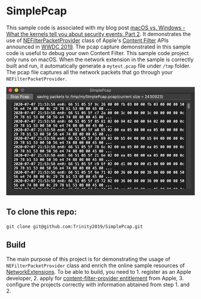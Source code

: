 # SimplePcap

This sample code is associated with my blog post [macOS vs. Windows - What the kernels tell you about security events: Part 2](https://www.elastic.co/blog/macos-windows-what-kernels-tell-you-about-security-events-part-2). It demonstrates the use of [NEFilterPacketProvider](https://developer.apple.com/documentation/networkextension/nefilterpacketprovider?language=objc) class of Apple's [Content Filter](https://developer.apple.com/documentation/networkextension/content_filter_providers?language=objc#topics) APIs announced in [WWDC 2019](https://developer.apple.com/videos/play/wwdc2019/714). The pcap capture demonstrated in this sample code is useful to debug your own Content Filter. This sample code project only runs on macOS. When the network extension in the sample is correctly built and run, it automatically generate a `mytest.pcap` file under `/tmp` folder. The pcap file captures all the network packets that go through your `NEFilterPacketProvider`.

<img src="./SimplePcap.png">

## To clone this repo:
```
git clone git@github.com:Trinity2019/SimplePcap.git
```

## Build

The main purpose of this project is for demonstrating the usage of `NEFilterPacketProvider` class and enrich the online sample resources of [NetworkExtensions](https://developer.apple.com/documentation/networkextension?language=objc).  To be able to build, you need to 1. register as an Apple developer, 2. apply for [content-filter-provider entitlement](https://developer.apple.com/documentation/bundleresources/entitlements/com_apple_developer_networking_networkextension?language=objc) from Apple, 3. configure the projects correctly with information abtained from step 1. and 2.

